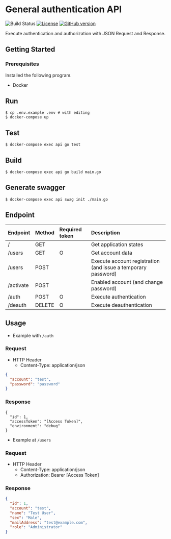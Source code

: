 # General authentication API

![Build Status](https://github.com/gotoeveryone/auth-api/workflows/Build/badge.svg)
[![License](https://img.shields.io/badge/License-BSD%203--Clause-blue.svg)](https://github.com/gotoeveryone/myrecipe/blob/master/LICENSE)
[![GitHub version](https://badge.fury.io/gh/gotoeveryone%2Fauth-api.svg)](https://badge.fury.io/gh/gotoeveryone%2Fauth-api)

Execute authentication and authorization with JSON Request and Response.

## Getting Started

### Prerequisites

Installed the following program.

- Docker

## Run

```
$ cp .env.example .env # with editing
$ docker-compose up
```

## Test

```
$ docker-compose exec api go test
```

## Build

```
$ docker-compose exec api go build main.go
```

## Generate swagger

```
$ docker-compose exec api swag init ./main.go
```

## Endpoint

|Endpoint|Method|Required token|Description|
|:--|:--|:--|:--|
|/|GET||Get application states|
|/users|GET|O|Get account data|
|/users|POST||Execute account registration (and issue a temporary password)|
|/activate|POST||Enabled account (and change password)|
|/auth|POST|O|Execute authentication|
|/deauth|DELETE|O|Execute deauthentication|

## Usage

- Example with `/auth`

### Request

- HTTP Header
  - Content-Type: application/json

```json
{
  "account": "test",
  "password": "password"
}
```

### Response

```
{
  "id": 1,
  "accessToken": "[Access Token]",
  "environment": "debug"
}
```

- Example at `/users`

### Request

- HTTP Header
  - Content-Type: application/json
  - Authorization: Bearer [Access Token]

### Response

```json
{
  "id": 1,
  "account": "test",
  "name": "Test User",
  "sex": "Male",
  "mailAddress": "test@example.com",
  "role": "Administrator"
}
```

